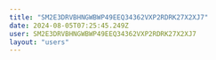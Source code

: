 ```yaml
---
title: "SM2E3DRVBHNGWBWP49EEQ34362VXP2RDRK27X2XJ7"
date: 2024-08-05T07:25:45.249Z
user: SM2E3DRVBHNGWBWP49EEQ34362VXP2RDRK27X2XJ7
layout: "users"
---
```

    